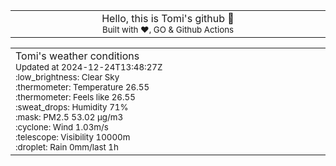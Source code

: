 
<div align="center">
<table>
<tbody>
<td align="center">
<img width="2000" height="0"><br>
Hello, this is Tomi's github 👋<br>
<sup>Built with ❤️, GO & Github Actions</sup><br>
<img width="2000" height="0">
</td>
</tbody>
</table>
</div>
<table>
<tbody>
<td align="left">
<img width="2000" height="0"><br>
Tomi's weather conditions<br>
<sup>Updated at 2024-12-24T13:48:27Z</sup><br>
<sup>:low_brightness: Clear Sky</sup><br>
<sup>:thermometer: Temperature 26.55 </sup><br>
<sup>:thermometer: Feels like 26.55</sup><br>
<sup>:sweat_drops: Humidity 71%</sup><br>
<sup>:mask: PM2.5 53.02 μg/m3</sup><br>
<sup>:cyclone: Wind 1.03m/s </sup><br>
<sup>:telescope: Visibility 10000m </sup><br>
<sup>:droplet: Rain 0mm/last 1h </sup><br>
<img width="2000" height="0">
</td>
<td align="left">
<img width="2000" height="0"><br>
<br>
<img width="2000" height="0">
</td>
</tbody>
</table>
</div>
    